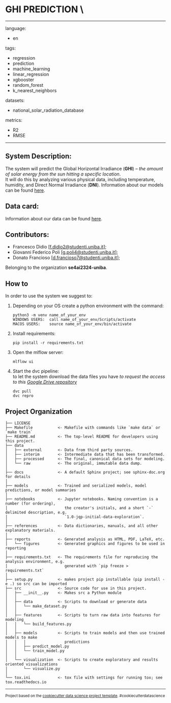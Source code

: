 # GHI PREDICTION \
---
language:
- en

tags:
- regression
- prediction
- machine_learning
- linear_regression
- xgbooster
- random_forest
- k_nearest_neighbors

datasets:
- national_solar_radiation_database

metrics:
- R2
- RMSE
---

## System Description:
The system will predict the Global Horizontal Irradiance (**GHI**) – *the amount of solar energy from the sun hitting a specific location*. \
It will do this by analyzing various physical data, including temperature, humidity, and Direct Normal Irradiance (**DNI**).
Information about our models can be found [here](https://github.com/se4ai2324-uniba/GHIPrediction/blob/main/models/README.md).

## Data card:
Information about our data can be found [here](https://github.com/se4ai2324-uniba/GHIPrediction/blob/main/data/README.md).


## Contributors:
- Francesco Didio [<f.didio2@studenti.uniba.it>];
- Giovanni Federico Poli [<g.poli4@studenti.uniba.it>]; 
- Donato Francioso [<d.francioso7@studenti.uniba.it>];

Belonging to the organization **se4ai2324-uniba**.


## How to
In order to use the system we suggest to:
1. Depending on your OS create a python environment with the command: 
    ```
    python3 -m venv name_of_your_env
    WINDOWS USERS:  call name_of_your_env/Scripts/activate
    MACOS USERS:    source name_of_your_env/bin/activate
    ``` 
2. Install requirements:
    ```
    pip install -r requirements.txt
    ```
3. Open the mlflow server:
    ```
    mlflow ui
    ```

4. Start the dvc pipeline: \
to let the system download the data files you have *to request the access to this* [*Google Drive repository*](https://drive.google.com/drive/folders/1zeHWwvDTYC7o_vcgWIwIpVO2VJdffhF4?usp=sharing)
    ```
    dvc pull
    dvc repro
    ```

Project Organization
------------

    ├── LICENSE
    ├── Makefile           <- Makefile with commands like `make data` or `make train`
    ├── README.md          <- The top-level README for developers using this project.
    ├── data
    │   ├── external       <- Data from third party sources.
    │   ├── interim        <- Intermediate data that has been transformed.
    │   ├── processed      <- The final, canonical data sets for modeling.
    │   └── raw            <- The original, immutable data dump.
    │
    ├── docs               <- A default Sphinx project; see sphinx-doc.org for details
    │
    ├── models             <- Trained and serialized models, model predictions, or model summaries
    │
    ├── notebooks          <- Jupyter notebooks. Naming convention is a number (for ordering),
    │                         the creator's initials, and a short `-` delimited description, e.g.
    │                         `1.0-jqp-initial-data-exploration`.
    │
    ├── references         <- Data dictionaries, manuals, and all other explanatory materials.
    │
    ├── reports            <- Generated analysis as HTML, PDF, LaTeX, etc.
    │   └── figures        <- Generated graphics and figures to be used in reporting
    │
    ├── requirements.txt   <- The requirements file for reproducing the analysis environment, e.g.
    │                         generated with `pip freeze > requirements.txt`
    │
    ├── setup.py           <- makes project pip installable (pip install -e .) so src can be imported
    ├── src                <- Source code for use in this project.
    │   ├── __init__.py    <- Makes src a Python module
    │   │
    │   ├── data           <- Scripts to download or generate data
    │   │   └── make_dataset.py
    │   │
    │   ├── features       <- Scripts to turn raw data into features for modeling
    │   │   └── build_features.py
    │   │
    │   ├── models         <- Scripts to train models and then use trained models to make
    │   │   │                 predictions
    │   │   ├── predict_model.py
    │   │   └── train_model.py
    │   │
    │   └── visualization  <- Scripts to create exploratory and results oriented visualizations
    │       └── visualize.py
    │
    └── tox.ini            <- tox file with settings for running tox; see tox.readthedocs.io


--------

<p><small>Project based on the <a target="_blank" href="https://drivendata.github.io/cookiecutter-data-science/">cookiecutter data science project template</a>. #cookiecutterdatascience</small></p>
